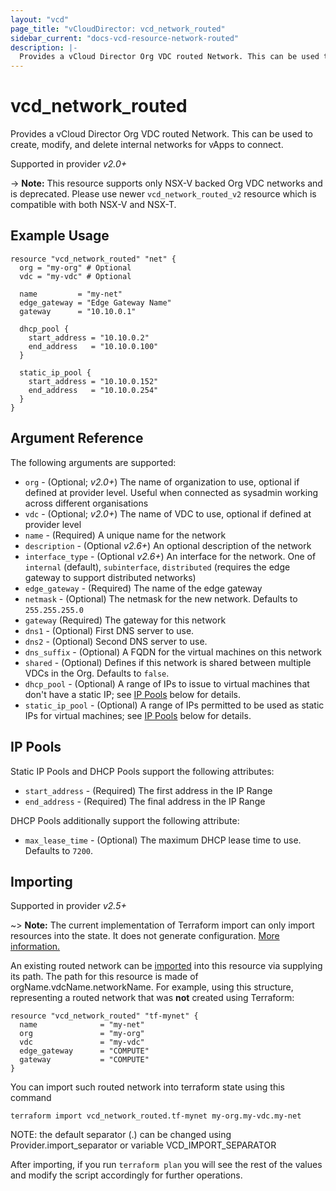 ```yaml
---
layout: "vcd"
page_title: "vCloudDirector: vcd_network_routed"
sidebar_current: "docs-vcd-resource-network-routed"
description: |-
  Provides a vCloud Director Org VDC routed Network. This can be used to create, modify, and delete internal networks for vApps to connect.
---
```


# vcd\_network\_routed

Provides a vCloud Director Org VDC routed Network. This can be used to create,
modify, and delete internal networks for vApps to connect.

Supported in provider *v2.0+*

-> **Note:** This resource supports only NSX-V backed Org VDC networks and is deprecated.
Please use newer `vcd_network_routed_v2` resource which is compatible with both NSX-V and NSX-T.

## Example Usage

```hcl
resource "vcd_network_routed" "net" {
  org = "my-org" # Optional
  vdc = "my-vdc" # Optional

  name         = "my-net"
  edge_gateway = "Edge Gateway Name"
  gateway      = "10.10.0.1"

  dhcp_pool {
    start_address = "10.10.0.2"
    end_address   = "10.10.0.100"
  }

  static_ip_pool {
    start_address = "10.10.0.152"
    end_address   = "10.10.0.254"
  }
}
```

## Argument Reference

The following arguments are supported:

* `org` - (Optional; *v2.0+*) The name of organization to use, optional if defined at provider level. Useful when
  connected as sysadmin working across different organisations
* `vdc` - (Optional; *v2.0+*) The name of VDC to use, optional if defined at provider level
* `name` - (Required) A unique name for the network
* `description` - (Optional *v2.6+*) An optional description of the network
* `interface_type` - (Optional *v2.6+*) An interface for the network. One of `internal` (default), `subinterface`, 
  `distributed` (requires the edge gateway to support distributed networks)
* `edge_gateway` - (Required) The name of the edge gateway
* `netmask` - (Optional) The netmask for the new network. Defaults to `255.255.255.0`
* `gateway` (Required) The gateway for this network
* `dns1` - (Optional) First DNS server to use.
* `dns2` - (Optional) Second DNS server to use.
* `dns_suffix` - (Optional) A FQDN for the virtual machines on this network
* `shared` - (Optional) Defines if this network is shared between multiple VDCs
  in the Org.  Defaults to `false`.
* `dhcp_pool` - (Optional) A range of IPs to issue to virtual machines that don't
  have a static IP; see [IP Pools](#ip-pools) below for details.
* `static_ip_pool` - (Optional) A range of IPs permitted to be used as static IPs for
  virtual machines; see [IP Pools](#ip-pools) below for details.

<a id="ip-pools"></a>
## IP Pools

Static IP Pools and DHCP Pools support the following attributes:

* `start_address` - (Required) The first address in the IP Range
* `end_address` - (Required) The final address in the IP Range

DHCP Pools additionally support the following attribute:

* `max_lease_time` - (Optional) The maximum DHCP lease time to use. Defaults to `7200`.

## Importing

Supported in provider *v2.5+*

~> **Note:** The current implementation of Terraform import can only import resources into the state. It does not generate
configuration. [More information.][docs-import]

An existing routed network can be [imported][docs-import] into this resource via supplying its path.
The path for this resource is made of orgName.vdcName.networkName.
For example, using this structure, representing a routed network that was **not** created using Terraform:

```hcl
resource "vcd_network_routed" "tf-mynet" {
  name              = "my-net"
  org               = "my-org"
  vdc               = "my-vdc"
  edge_gateway      = "COMPUTE"
  gateway           = "COMPUTE"
}
```

You can import such routed network into terraform state using this command

```
terraform import vcd_network_routed.tf-mynet my-org.my-vdc.my-net
```

NOTE: the default separator (.) can be changed using Provider.import_separator or variable VCD_IMPORT_SEPARATOR

[docs-import]:https://www.terraform.io/docs/import/

After importing, if you run `terraform plan` you will see the rest of the values and modify the script accordingly for
further operations.
